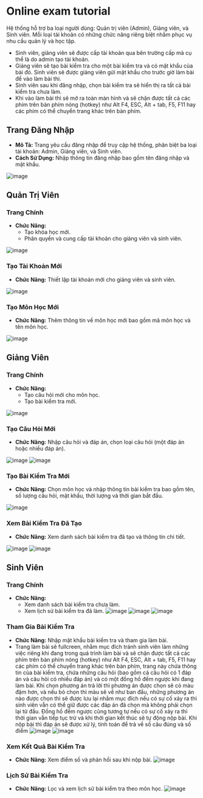 # Online exam tutorial

Hệ thống hỗ trợ ba loại người dùng: Quản trị viên (Admin), Giảng viên, và Sinh viên. Mỗi loại tài khoản có những chức năng riêng biệt nhằm phục vụ nhu cầu quản lý và học tập.

- Sinh viên, giảng viên sẽ được cấp tài khoản qua bên trường cấp mà cụ thể là do admin tạo tài khoản.
-	 Giảng viên sẽ tạo bài kiểm tra cho một bài kiểm tra và có mật khẩu của bài đó. Sinh viên sẽ được giảng viên gửi mật khẩu cho trước giờ làm bài để vào làm bài thi.
-	Sinh viên sau khi đăng nhập, chọn bài kiểm tra sẽ hiển thị ra tất cả bài kiểm tra chưa làm.
-	 Khi vào làm bài thì sẽ mở ra toàn màn hình và sẽ chặn được tất cả các phím trên bàn phím nóng (hotkey) như Alt F4, ESC, Alt + tab, F5, F11 hay các phím có thể chuyển trang khác trên bàn phím.


## Trang Đăng Nhập

- **Mô Tả:** Trang yêu cầu đăng nhập để truy cập hệ thống, phân biệt ba loại tài khoản: Admin, Giảng viên, và Sinh viên.
- **Cách Sử Dụng:** Nhập thông tin đăng nhập bao gồm tên đăng nhập và mật khẩu.

![image](https://github.com/DinhManhAVG/OnlineExam/assets/112262009/2b80dcaa-9dd5-4da8-a352-2174785869be)

## Quản Trị Viên

### Trang Chính

- **Chức Năng:** 
  - Tạo khóa học mới.
  - Phân quyền và cung cấp tài khoản cho giảng viên và sinh viên.

![image](https://github.com/DinhManhAVG/OnlineExam/assets/112262009/03fdfaf8-68d4-439a-add8-c63ff37a73c5)

### Tạo Tài Khoản Mới

- **Chức Năng:** Thiết lập tài khoản mới cho giảng viên và sinh viên.

![image](https://github.com/DinhManhAVG/OnlineExam/assets/112262009/44579527-0c3c-460f-9fd8-dc0f4e8e166f)

### Tạo Môn Học Mới

- **Chức Năng:** Thêm thông tin về môn học mới bao gồm mã môn học và tên môn học.

![image](https://github.com/DinhManhAVG/OnlineExam/assets/112262009/591aa825-d10f-4352-8ba1-38576b106899)

## Giảng Viên

### Trang Chính

- **Chức Năng:** 
  - Tạo câu hỏi mới cho môn học.
  - Tạo bài kiểm tra mới.

![image](https://github.com/DinhManhAVG/OnlineExam/assets/112262009/a2eb8bbc-872a-4039-a9a0-d4626350efb7)

### Tạo Câu Hỏi Mới

- **Chức Năng:** Nhập câu hỏi và đáp án, chọn loại câu hỏi (một đáp án hoặc nhiều đáp án).

![image](https://github.com/DinhManhAVG/OnlineExam/assets/112262009/ceeb7415-f407-4bdd-906d-a3a0703ed2d5)
![image](https://github.com/DinhManhAVG/OnlineExam/assets/112262009/79c1b6b9-03cc-4b03-9829-68c6a0c984df)

### Tạo Bài Kiểm Tra Mới

- **Chức Năng:** Chọn môn học và nhập thông tin bài kiểm tra bao gồm tên, số lượng câu hỏi, mật khẩu, thời lượng và thời gian bắt đầu.

![image](https://github.com/DinhManhAVG/OnlineExam/assets/112262009/0e922ce6-2e7d-4e98-9833-db3093b25b9d)

### Xem Bài Kiểm Tra Đã Tạo

- **Chức Năng:** Xem danh sách bài kiểm tra đã tạo và thông tin chi tiết.

![image](https://github.com/DinhManhAVG/OnlineExam/assets/112262009/870648db-2ba7-4e1e-91fe-4c8a53bf271f)
![image](https://github.com/DinhManhAVG/OnlineExam/assets/112262009/d0ad586e-d317-47b7-a33f-4a0078648261)

## Sinh Viên

### Trang Chính

- **Chức Năng:** 
  - Xem danh sách bài kiểm tra chưa làm.
  - Xem lịch sử bài kiểm tra đã làm.
![image](https://github.com/DinhManhAVG/OnlineExam/assets/112262009/162b25f8-9d0e-4202-a23a-f247734c6e5e)
![image](https://github.com/DinhManhAVG/OnlineExam/assets/112262009/6cb15b97-7342-4a3d-8de7-b378ccc7c539)
![image](https://github.com/DinhManhAVG/OnlineExam/assets/112262009/4c738593-45f1-4330-abd3-36ed770181c9)

### Tham Gia Bài Kiểm Tra

- **Chức Năng:** Nhập mật khẩu bài kiểm tra và tham gia làm bài.
- Trang làm bài sẽ fullcreen, nhằm mục đích tránh sinh viên làm những việc riêng khi đang trong quá trình làm bài và sẽ chặn được tất cả các phím trên bàn phím nóng (hotkey) như Alt F4, ESC, Alt + tab, F5, F11 hay các phím có thể chuyển trang khác trên bàn phím, trang này chứa thông tin của bài kiểm tra, chứa những câu hỏi (bao gồm cả câu hỏi có 1 đáp án và câu hỏi có nhiều đáp án) và có một đồng hồ đếm ngược khi đang làm bài. Khi chọn phương án trả lời thì phương án được chọn sẽ có màu đậm hơn, và nếu bỏ chọn thì màu sẽ về như ban đầu, những phương án nào được chọn thì sẽ được lưu lại nhằm mục đích nếu có sự cố xảy ra thì sinh viên vẫn có thể giữ được các đáp án đã chọn mà không phải chọn lại từ đầu. Đồng hồ đếm ngược cũng tương tự nếu có sự cố xảy ra thì thời gian vẫn tiếp tục trừ và khi thời gian kết thúc sẽ tự động nộp bài. Khi nộp bài thì đáp án sẽ được xử lý, tính toán để trả về số câu đúng và số điểm
![image](https://github.com/DinhManhAVG/OnlineExam/assets/112262009/543b28ea-db21-42ba-b679-6c593f4c7fc7)
![image](https://github.com/DinhManhAVG/OnlineExam/assets/112262009/0184cf8f-33d6-4223-b2d1-f0cb2e9d4990)

### Xem Kết Quả Bài Kiểm Tra

- **Chức Năng:** Xem điểm số và phản hồi sau khi nộp bài.
![image](https://github.com/DinhManhAVG/OnlineExam/assets/112262009/767524d8-68b7-410a-95cb-c615e3e2f9d0)

### Lịch Sử Bài Kiểm Tra

- **Chức Năng:** Lọc và xem lịch sử bài kiểm tra theo môn học.
![image](https://github.com/DinhManhAVG/OnlineExam/assets/112262009/b5c42a74-2aa4-4d44-9bfc-56b2bce854b3)

